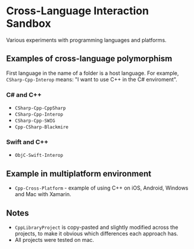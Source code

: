 # Cross-Language Interaction Sandbox

Various experiments with programming languages and platforms. 

## Examples of cross-language polymorphism

First language in the name of a folder is a host language. For example, `CSharp-Cpp-Interop` means: "I want to use C++ in the C# enviroment".

### C# and C++
* `CSharp-Cpp-CppSharp`
* `CSharp-Cpp-Interop`
* `CSharp-Cpp-SWIG`
* `Cpp-CSharp-Blackmire`

### Swift and C++ 
* `ObjC-Swift-Interop`

## Example in multiplatform environment
* `Cpp-Cross-Platform` - example of using C++ on iOS, Android, Windows and Mac with Xamarin.

## Notes
- `CppLibraryProject` is copy-pasted and slightly modified across the projects, to make it obvious which differences each approach has.
- All projects were tested on mac.
